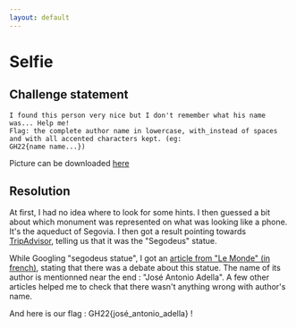 ```yaml
---
layout: default
---
```


# Selfie

## Challenge statement

```I had a drink with the creator of this statue :)
I found this person very nice but I don't remember what his name was... Help me!
Flag: the complete author name in lowercase, with_instead of spaces and with all accented characters kept. (eg:
GH22{name name...})
```

Picture can be downloaded [here](https://cdn.discordapp.com/attachments/1043492406340882472/1043909343592063036/selfie.jpg)

## Resolution

At first, I had no idea where to look for some hints. I then guessed a bit about which monument was represented on what was looking like a phone.
It's the aqueduct of Segovia. I then got a result pointing towards [TripAdvisor](https://www.tripadvisor.fr/Attraction_Review-g187494-d15841529-Reviews-Estatua_del_diablo_Segodeus-Segovia_Province_of_Segovia_Castile_and_Leon.html), telling us that it was the "Segodeus" statue.

While Googling "segodeus statue", I got an [article from "Le Monde" (in french)](https://www.lemonde.fr/international/article/2019/02/12/en-espagne-le-diable-sur-le-banc-des-accuses_5422241_3210.html), stating that there was a debate about this statue.
The name of its author is mentionned near the end : "José Antonio Adella". A few other articles helped me to check that there wasn't anything wrong with author's name.

And here is our flag : GH22{josé_antonio_adella} !
